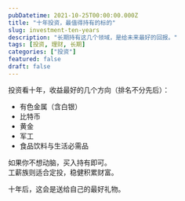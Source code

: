 ```yaml
---
pubDatetime: 2021-10-25T00:00:00.000Z
title: "十年投资，最值得持有的标的"
slug: investment-ten-years
description: "长期持有这几个领域，是给未来最好的回报。"
tags: [投资, 理财, 长期]
categories: ["投资"]
featured: false
draft: false
---
```


投资看十年，收益最好的几个方向（排名不分先后）：

- 有色金属（含白银）  
- 比特币  
- 黄金  
- 军工  
- 食品饮料与生活必需品  

如果你不想动脑，买入持有即可。  
工薪族则适合定投，稳健积累财富。

十年后，这会是送给自己的最好礼物。
